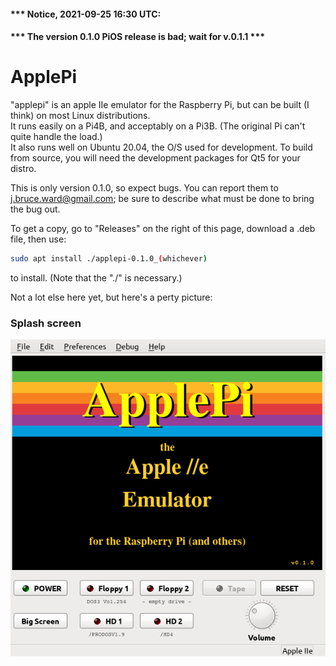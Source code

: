 #### *** Notice, 2021-09-25 16:30 UTC: 
#### *** The version 0.1.0 PiOS release is bad; wait for v.0.1.1 ***

# ApplePi
"applepi" is an apple IIe emulator for the Raspberry Pi, but can be built (I think) on most Linux distributions.  
It runs easily on a Pi4B, and acceptably on a Pi3B. (The original Pi can't quite handle the load.)  
It also runs well on Ubuntu 20.04, the O/S used for development.  To build from source, you will need the development packages for Qt5 for your distro.

This is only version 0.1.0, so expect bugs.   You can report them to j.bruce.ward@gmail.com; be sure to describe what must be done to bring the bug out.

To get a copy, go to "Releases" on the right of this page, download a .deb file, then use: 
```sh
sudo apt install ./applepi-0.1.0_(whichever)
```
 to install.    (Note that the "./" is necessary.)

Not a lot else here yet, but here's a perty picture:
### Splash screen
![Screenshot of ApplePi](https://github.com/FZBunny/applepi/blob/main/images/Screenshot_2021-09-21_08-52-27.png)

[binaries]: <https://github.com/FZBunny/applepi/blob/main/binaries>
